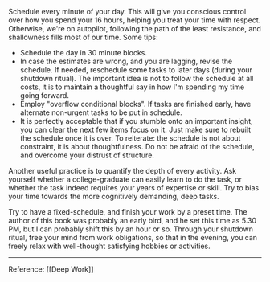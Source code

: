 Schedule every minute of your day. This will give you conscious control over how you spend your 16 hours, helping you treat your time with respect. Otherwise, we're on autopilot, following the path of the least resistance, and shallowness fills most of our time. Some tips:

- Schedule the day in 30 minute blocks.
- In case the estimates are wrong, and you are lagging, revise the schedule. If needed, reschedule some tasks to later days (during your shutdown ritual). The important idea is not to follow the schedule at all costs, it is to maintain a thoughtful say in how I'm spending my time going forward.
- Employ "overflow conditional blocks". If tasks are finished early, have alternate non-urgent tasks to be put in schedule.
- It is perfectly acceptable that if you stumble onto an important insight, you can clear the next few items focus on it. Just make sure to rebuilt the schedule once it is over. To reiterate: the schedule is not about constraint, it is about thoughtfulness. Do not be afraid of the schedule, and overcome your distrust of structure.

Another useful practice is to quantify the depth of every activity. Ask yourself whether a college-graduate can easily learn to do the task, or whether the task indeed requires your years of expertise or skill. Try to bias your time towards the more cognitively demanding, deep tasks.

Try to have a fixed-schedule, and finish your work by a preset time. The author of this book was probably an early bird, and he set this time as 5.30 PM, but I can probably shift this by an hour or so. Through your shutdown ritual, free your mind from work obligations, so that in the evening, you can freely relax with well-thought satisfying hobbies or activities.

---

Reference: [[Deep Work]]